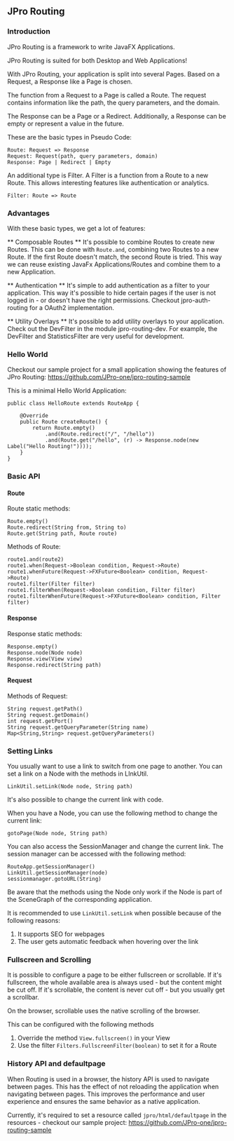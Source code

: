 ## JPro Routing

### Introduction

JPro Routing is a framework
to write JavaFX Applications.

JPro Routing is suited for both Desktop and Web Applications!

With JPro Routing, your application is split into several Pages.
Based on a Request, a Response like a Page is chosen.

The function from a Request to a Page is called a Route.
The request contains information like the path, the query parameters, and the domain.

The Response can be a Page or a Redirect.
Additionally, a Response can be empty or represent a value in the future.

These are the basic types in Pseudo Code:
```
Route: Request => Response
Request: Request(path, query parameters, domain)
Response: Page | Redirect | Empty
```

An additional type is Filter.
A Filter is a function from a Route to a new Route.
This allows interesting features like authentication or analytics.
```
Filter: Route => Route
```

### Advantages

With these basic types, we get a lot of features:

** Composable Routes **
It's possible to combine Routes to create new Routes.
This can be done with `Route.and`, combining two Routes to a new Route.
If the first Route doesn't match, the second Route is tried.
This way we can reuse existing JavaFx Applications/Routes and combine them to a new Application.

** Authentication **
It's simple to add authentication as a filter to your application.
This way it's possible to hide certain pages if the user is not logged in - or doesn't have the right permissions.
Checkout jpro-auth-routing for a OAuth2 implementation.

** Utility Overlays **
It's possible to add utility overlays to your application.
Check out the DevFilter in the module jpro-routing-dev.
For example, the DevFilter and StatisticsFilter are very useful for development.

### Hello World

Checkout our sample project for a small application showing the features of JPro Routing:
https://github.com/JPro-one/jpro-routing-sample

This is a minimal Hello World Application:

```
public class HelloRoute extends RouteApp {

    @Override
    public Route createRoute() {
        return Route.empty()
            .and(Route.redirect("/", "/hello"))
            .and(Route.get("/hello", (r) -> Response.node(new Label("Hello Routing!"))));
    }
}
```


### Basic API

#### Route

Route static methods:
```
Route.empty()
Route.redirect(String from, String to)
Route.get(String path, Route route)
```

Methods of Route:
```
route1.and(route2)
route1.when(Request->Boolean condition, Request->Route)
route1.whenFuture(Request->FXFuture<Boolean> condition, Request->Route)
route1.filter(Filter filter)
route1.filterWhen(Request->Boolean condition, Filter filter)
route1.filterWhenFuture(Request->FXFuture<Boolean> condition, Filter filter)
```

#### Response

Response static methods:
```
Response.empty()
Response.node(Node node)
Response.view(View view)
Response.redirect(String path)
```

#### Request

Methods of Request:
```
String request.getPath()
String request.getDomain()
int request.getPort()
String request.getQueryParameter(String name)
Map<String,String> request.getQueryParameters()
```

### Setting Links

You usually want to use a link to switch from one page to another.
You can set a link on a Node with the methods in LInkUtil.

```
LinkUtil.setLink(Node node, String path)
```

It's also possible to change the current link with code.

When you have a Node, you can use the following method to change the current link:
```
gotoPage(Node node, String path)
```

You can also access the SessionManager and change the current link.
The session manager can be accessed with the following method:
```
RouteApp.getSessionManager()
LinkUtil.getSessionManager(node)
sessionmanager.gotoURL(String)
```

Be aware that the methods using the Node only work if the Node is part of
the SceneGraph of the corresponding application.

It is recommended to use `LinkUtil.setLink` when possible because of the following reasons:
1. It supports SEO for webpages
2. The user gets automatic feedback when hovering over the link


### Fullscreen and Scrolling

It is possible to configure a page to be either fullscreen or scrollable.
If it's fullscreen, the whole available area is always used - but the content might be cut off.
If it's scrollable, the content is never cut off - but you usually get a scrollbar.

On the browser, scrollable uses the native scrolling of the browser.

This can be configured with the following methods
1. Override the method `View.fullscreen()` in your View
2. Use the filter `Filters.FullscreenFilter(boolean)` to set it for a Route


### History API and defaultpage
When Routing is used in a browser, the history API is used to navigate between pages.
This has the effect of not reloading the application when navigating between pages.
This improves the performance and user experience and ensures the same behavior as a native application.

Currently, it's required to set a resource called `jpro/html/defaultpage` in the resources -
checkout our sample project: https://github.com/JPro-one/jpro-routing-sample
